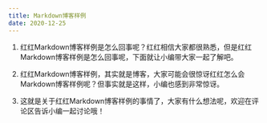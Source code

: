 ```yaml
---
title: Markdown博客样例
date: 2020-12-25
---
```


 1. 红红Markdown博客样例是怎么回事呢？红红相信大家都很熟悉，但是红红Markdown博客样例是怎么回事呢，下面就让小编带大家一起了解吧。

 2. 红红Markdown博客样例，其实就是博客，大家可能会很惊讶红红怎么会Markdown博客样例呢？但事实就是这样，小编也感到非常惊讶。

 3. 这就是关于红红Markdown博客样例的事情了，大家有什么想法呢，欢迎在评论区告诉小编一起讨论哦！